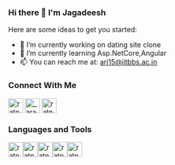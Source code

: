 ### Hi there 👋 I'm Jagadeesh

<!--
**Ratnajagadeesharava/Ratnajagadeesharava** is a ✨ _special_ ✨ repository because its `README.md` (this file) appears on your GitHub profile.
-->
Here are some ideas to get you started:

- 🔭 I’m currently working on dating site clone
- 🌱 I’m currently learning Asp.NetCore,Angular
- 📫 You can reach me at: arj15@iitbbs.ac.in

### Connect With Me

<a href="https://www.linkedin.com/in/ratna-jagadeesh-arava-5930a0152/" target="blank"><img align="center" src="https://cdn.jsdelivr.net/npm/simple-icons@3.0.1/icons/linkedin.svg" alt="ratna-jagadeesh-arava-5930a0152" height="30" width="30" /></a>
<a href="https://www.instagram.com/_arava.jagadeesh/" target="blank"><img align="center" src="https://cdn.jsdelivr.net/npm/simple-icons@3.0.1/icons/instagram.svg" alt="_arava.jagadeesh" height="30" width="30" /></a>
<a href="https://facebook.com/ratnajagadeesh.arava" target="blank"><img align="center" src="https://cdn.jsdelivr.net/npm/simple-icons@3.0.1/icons/facebook.svg" alt="ratnajagadeesh.arava" height="30" width="30" /></a>

### Languages and Tools

<img align="center" src="https://cdn.jsdelivr.net/npm/simple-icons@3.0.1/icons/angular.svg" alt="ratna-jagadeesh-arava-5930a0152" height="30" width="30" /><img align="center" src="https://upload.wikimedia.org/wikipedia/commons/thumb/e/ee/.NET_Core_Logo.svg/1200px-.NET_Core_Logo.svg.png" alt="ratna-jagadeesh-arava-5930a0152" height="30" width="30" /><img align="center" src="https://seeklogo.com/images/C/c-sharp-c-logo-02F17714BA-seeklogo.com.png" alt="ratna-jagadeesh-arava-5930a0152" height="30" width="30" /><img align="center" src="https://lh3.googleusercontent.com/proxy/aUWpJiwRsso0r71gq8zSKB4TL1NLUyMM4mpKxyMWl_Ea9qoRsrDj92CdrmSGF5UJh9Ctnoo61EYO7kOyzZiVvv9g-JepsnbL9aI8N7JF5PEO6cFdxAo=w250-h250" alt="ratna-jagadeesh-arava-5930a0152" height="30" width="30" /><img align="center" src="https://seeklogo.com/images/U/unity-logo-988A22E703-seeklogo.com.png" alt="ratna-jagadeesh-arava-5930a0152" height="30" width="30" />


